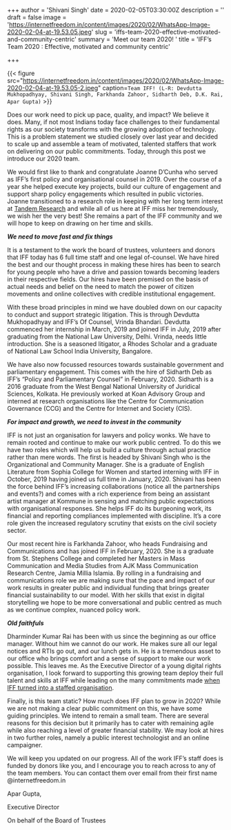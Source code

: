 +++
author = 'Shivani Singh'
date = 2020-02-05T03:30:00Z
description = ''
draft = false
image = 'https://internetfreedom.in/content/images/2020/02/WhatsApp-Image-2020-02-04-at-19.53.05.jpeg'
slug = 'iffs-team-2020-effective-motivated-and-community-centric'
summary = 'Meet our team 2020! '
title = 'IFF’s Team 2020  : Effective, motivated and community centric'

+++


{{< figure src="https://internetfreedom.in/content/images/2020/02/WhatsApp-Image-2020-02-04-at-19.53.05-2.jpeg" caption=`Team IFF! (L-R: Devdutta Mukhopadhyay, Shivani Singh, Farkhanda Zahoor, Sidharth Deb, D.K. Rai, Apar Gupta)` >}}

Does our work need to pick up pace, quality, and impact? We believe it does. Many, if not most Indians today face challenges to their fundamental rights as our society transforms with the growing adoption of technology. This is a problem statement we studied closely over last year and decided to scale up and assemble a team of motivated, talented staffers that work on delivering on our public commitments. Today, through this post we introduce our 2020 team.

We would first like to thank and congratulate Joanne D’Cunha who served as IFF’s first policy and organisational counsel in 2019. Over the course of a year she helped execute key projects, build our culture of engagement and support sharp policy engagements which resulted in public victories. Joanne transitioned to a research role in keeping with her long term interest at [Tandem Research](https://www.tandemresearch.org/people#associate-fellow) and while all of us here at IFF miss her tremendously, we wish her the very best! She remains a part of the IFF community and we will hope to keep on drawing on her time and skills.

_**We need to move fast and fix things**_

It is a testament to the work the board of trustees, volunteers and donors that IFF today has 6 full time staff and one legal of-counsel. We have hired the best and our thought process in making these hires has been to search for young people who have a drive and passion towards becoming leaders in their respective fields. Our hires have been premised on the basis of actual needs and belief on the need to match the power of citizen movements and online collectives with credible institutional engagement.

With these broad principles in mind we have doubled down on our capacity to conduct and support strategic litigation. This is through Devdutta Mukhopadhyay and IFF’s Of Counsel, Vrinda Bhandari. Devdutta commenced her internship in March, 2019 and joined IFF in July, 2019 after graduating from the National Law University, Delhi. Vrinda, needs little introduction. She is a seasoned litigator, a Rhodes Scholar and a graduate of National Law School India University, Bangalore.

We have also now focussed resources towards sustainable government and parliamentary engagement. This comes with the hire of Sidharth Deb as IFF’s “Policy and Parliamentary Counsel” in February, 2020. Sidharth is a 2016 graduate from the West Bengal National University of Juridical Sciences, Kolkata. He previously worked at Koan Advisory Group and interned at research organisations like the Centre for Communication Governance (CCG) and the Centre for Internet and Society (CIS).

_**For impact and growth, we need to invest in the community**_

IFF is not just an organisation for lawyers and policy wonks. We have to remain rooted and continue to make our work public centred. To do this we have two roles which will help us build a culture through actual practice rather than mere words. The first is headed by Shivani Singh who is the Organizational and Community Manager. She is a graduate of English Literature from Sophia College for Women and started interning with IFF in October, 2019 having joined us full time in January, 2020. Shivani has been the force behind IFF’s increasing collaborations (notice all the partnerships and events?) and comes with a rich experience from being an assistant artist manager at Kommune in sensing and matching public expectations with organisational responses. She helps IFF do its burgeoning work, its financial and reporting compliances implemented with discipline. It’s a core role given the increased regulatory scrutiny that exists on the civil society sector.

Our most recent hire is Farkhanda Zahoor, who heads Fundraising and Communications and has joined IFF in February, 2020. She is a graduate from St. Stephens  College and completed her Masters in Mass Communication and Media Studies from AJK Mass Communication Research Centre,  Jamia Millia Islamia.  By rolling in a fundraising and communications role we are making sure that the pace and impact of our work results in greater public and individual funding that brings greater financial sustainability to our model. With her skills that exist in digital storytelling we hope to be more conversational and public centred as much as we continue complex, nuanced policy work.

_**Old faithfuls**_

Dharminder Kumar Rai has been with us since the beginning as our office manager. Without him we cannot do our work. He makes sure all our legal notices and RTIs go out, and our lunch gets in. He is a tremendous asset to our office who brings comfort and a sense of support to make our work possible. This leaves me. As the Executive Director of a young digital rights organisation, I look forward to supporting this growing team deploy their full talent and skills at IFF while leading on the many commitments made [when IFF turned into a staffed organisation](https://internetfreedom.in/looking-towards-the-future/).

Finally, is this team static? How much does IFF plan to grow in 2020? While we are not making a clear public commitment on this, we have some guiding principles. We intend to remain a small team. There are several reasons for this decision but it primarily has to cater with remaining agile while also reaching a level of greater financial stability. We may look at hires in two further roles, namely a public interest technologist  and an online campaigner.

We will keep you updated on our progress. All of the work IFF’s staff does is funded by donors like you, and I encourage you to reach across to any of the team members. You can contact them over email from their first name @internetfreedom.in

Apar Gupta,

Executive Director

On behalf of the Board of Trustees



